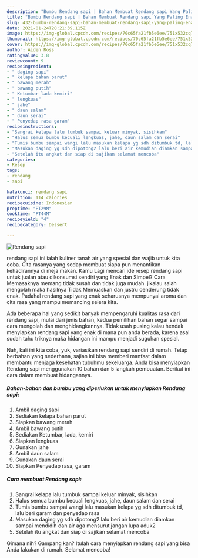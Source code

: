 ```yaml
---
description: "Bumbu Rendang sapi | Bahan Membuat Rendang sapi Yang Paling Enak"
title: "Bumbu Rendang sapi | Bahan Membuat Rendang sapi Yang Paling Enak"
slug: 432-bumbu-rendang-sapi-bahan-membuat-rendang-sapi-yang-paling-enak
date: 2021-01-24T20:21:39.115Z
image: https://img-global.cpcdn.com/recipes/70c65fa21fb5e6ee/751x532cq70/rendang-sapi-foto-resep-utama.jpg
thumbnail: https://img-global.cpcdn.com/recipes/70c65fa21fb5e6ee/751x532cq70/rendang-sapi-foto-resep-utama.jpg
cover: https://img-global.cpcdn.com/recipes/70c65fa21fb5e6ee/751x532cq70/rendang-sapi-foto-resep-utama.jpg
author: Aiden Ross
ratingvalue: 3.8
reviewcount: 9
recipeingredient:
- " daging sapi"
- " kelapa bahan parut"
- " bawang merah"
- " bawang putih"
- " Ketumbar lada kemiri"
- " lengkuas"
- " jahe"
- " daun salam"
- " daun serai"
- " Penyedap rasa garam"
recipeinstructions:
- "Sangrai kelapa lalu tumbuk sampai keluar minyak, sisihkan"
- "Halus semua bumbu kecuali lengkuas, jahe, daun salam dan serai"
- "Tumis bumbu sampai wangi lalu masukan kelapa yg sdh ditumbuk td, lalu beri garam dan penyedap rasa"
- "Masukan daging yg sdh dipotong2 lalu beri air kemudian diamkan sampai mendidih dan air aga mensurut jangan lupa aduk2"
- "Setelah itu angkat dan siap di sajikan selamat mencoba"
categories:
- Resep
tags:
- rendang
- sapi

katakunci: rendang sapi 
nutrition: 114 calories
recipecuisine: Indonesian
preptime: "PT29M"
cooktime: "PT44M"
recipeyield: "4"
recipecategory: Dessert

---
```



![Rendang sapi](https://img-global.cpcdn.com/recipes/70c65fa21fb5e6ee/751x532cq70/rendang-sapi-foto-resep-utama.jpg)


rendang sapi ini ialah kuliner tanah air yang spesial dan wajib untuk kita coba. Cita rasanya yang sedap membuat siapa pun menantikan kehadirannya di meja makan.
Kamu Lagi mencari ide resep rendang sapi untuk jualan atau dikonsumsi sendiri yang Enak dan Simpel? Cara Memasaknya memang tidak susah dan tidak juga mudah. jikalau salah mengolah maka hasilnya Tidak Memuaskan dan justru cenderung tidak enak. Padahal rendang sapi yang enak seharusnya mempunyai aroma dan cita rasa yang mampu memancing selera kita.



Ada beberapa hal yang sedikit banyak mempengaruhi kualitas rasa dari rendang sapi, mulai dari jenis bahan, kedua pemilihan bahan segar sampai cara mengolah dan menghidangkannya. Tidak usah pusing kalau hendak menyiapkan rendang sapi yang enak di mana pun anda berada, karena asal sudah tahu triknya maka hidangan ini mampu menjadi suguhan spesial.


Nah, kali ini kita coba, yuk, variasikan rendang sapi sendiri di rumah. Tetap berbahan yang sederhana, sajian ini bisa memberi manfaat dalam membantu menjaga kesehatan tubuhmu sekeluarga. Anda bisa menyiapkan Rendang sapi menggunakan 10 bahan dan 5 langkah pembuatan. Berikut ini cara dalam membuat hidangannya.

<!--inarticleads1-->

##### Bahan-bahan dan bumbu yang diperlukan untuk menyiapkan Rendang sapi:

1. Ambil  daging sapi
1. Sediakan  kelapa bahan parut
1. Siapkan  bawang merah
1. Ambil  bawang putih
1. Sediakan  Ketumbar, lada, kemiri
1. Siapkan  lengkuas
1. Gunakan  jahe
1. Ambil  daun salam
1. Gunakan  daun serai
1. Siapkan  Penyedap rasa, garam




<!--inarticleads2-->

##### Cara membuat Rendang sapi:

1. Sangrai kelapa lalu tumbuk sampai keluar minyak, sisihkan
1. Halus semua bumbu kecuali lengkuas, jahe, daun salam dan serai
1. Tumis bumbu sampai wangi lalu masukan kelapa yg sdh ditumbuk td, lalu beri garam dan penyedap rasa
1. Masukan daging yg sdh dipotong2 lalu beri air kemudian diamkan sampai mendidih dan air aga mensurut jangan lupa aduk2
1. Setelah itu angkat dan siap di sajikan selamat mencoba




Gimana nih? Gampang kan? Itulah cara menyiapkan rendang sapi yang bisa Anda lakukan di rumah. Selamat mencoba!
